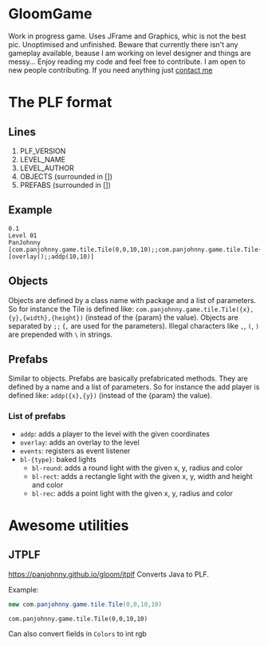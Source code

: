 # GloomGame
Work in progress game. Uses JFrame and Graphics, whic is not the best pic. Unoptimised and unfinished. Beware that currently there isn't any gameplay available, beause I am working on level designer and things are messy... Enjoy reading my code and feel free to contribute. I am open to new people contributing. If you need anything just [contact me](https://linktr.ee/PanJohnny)

# The PLF format
## Lines
1. PLF_VERSION
2. LEVEL_NAME
3. LEVEL_AUTHOR
4. OBJECTS (surrounded in [])
5. PREFABS (surrounded in [])

## Example

```
0.1
Level 01
PanJohnny
[com.panjohnny.game.tile.Tile(0,0,10,10);;com.panjohnny.game.tile.Tile(0,0,10,10)]
[overlay();;addp(10,10)]
```

## Objects

Objects are defined by a class name with package and a list of parameters. So for instance the Tile is defined like: `com.panjohnny.game.tile.Tile({x},{y},{width},{height})` (instead of the {param} the value).
Objects are separated by `;;` (`,` are used for the parameters).
Illegal characters like `,`, `(`, `)` are prepended with `\` in strings.

## Prefabs

Similar to objects. Prefabs are basically prefabricated methods. They are defined by a name and a list of parameters. So for instance the add player is defined like: `addp({x},{y})` (instead of the {param} the value).

### List of prefabs
 - `addp`: adds a player to the level with the given coordinates
 - `overlay`: adds an overlay to the level
 - `events`: registers as event listener
 - `bl-{type}`: baked lights
   - `bl-round`: adds a round light with the given x, y, radius and color
   - `bl-rect`: adds a rectangle light with the given x, y, width and height and color
   - `bl-rec`: adds a point light with the given x, y, radius and color


# Awesome utilities

## JTPLF
https://panjohnny.github.io/gloom/jtplf
Converts Java to PLF.

Example:
```java
new com.panjohnny.game.tile.Tile(0,0,10,10)
```
```
com.panjohnny.game.tile.Tile(0,0,10,10)
```

Can also convert fields in `Colors` to int rgb